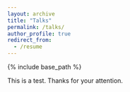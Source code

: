 ```yaml
---
layout: archive
title: "Talks"
permalink: /talks/
author_profile: true
redirect_from:
  - /resume
---
```


{% include base_path %}

This is a test.
Thanks for your attention.
